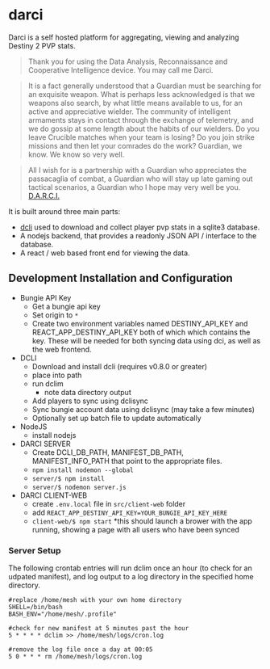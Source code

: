 # darci

Darci is a self hosted platform for aggregating, viewing and analyzing Destiny 2 PVP stats.

> Thank you for using the Data Analysis, Reconnaissance and Cooperative Intelligence device. You may call me Darci.

> It is a fact generally understood that a Guardian must be searching for an exquisite weapon. What is perhaps less acknowledged is that we weapons also search, by what little means available to us, for an active and appreciative wielder. The community of intelligent armaments stays in contact through the exchange of telemetry, and we do gossip at some length about the habits of our wielders. Do you leave Crucible matches when your team is losing? Do you join strike missions and then let your comrades do the work? Guardian, we know. We know so very well.

> All I wish for is a partnership with a Guardian who appreciates the passacaglia of combat, a Guardian who will stay up late gaming out tactical scenarios, a Guardian who I hope may very well be you. [D.A.R.C.I.](https://www.ishtar-collective.net/entries/darci)

It is built around three main parts:

- [dcli](https://github.com/mikechambers/dcli) used to download and collect player pvp stats in a sqlite3 database.
- A nodejs backend, that provides a readonly JSON API / interface to the database.
- A react / web based front end for viewing the data.

## Development Installation and Configuration

- Bungie API Key
  - Get a bungie api key
  - Set origin to `*`
  - Create two environment variables named DESTINY_API_KEY and REACT_APP_DESTINY_API_KEY both of which which contains the key. These will be needed for both syncing data using dci, as well as the web frontend.
- DCLI
  - Download and install dcli (requires v0.8.0 or greater)
  - place into path
  - run dclim
    - note data directory output
  - Add players to sync using dclisync
  - Sync bungie account data using dclisync (may take a few minutes)
  - Optionally set up batch file to update automatically
- NodeJS
  - install nodejs
- DARCI SERVER
  - Create DCLI_DB_PATH, MANIFEST_DB_PATH, MANIFEST_INFO_PATH that point to the appropriate files.
  - `npm install nodemon --global`
  - `server/$ npm install`
  - `server/$ nodemon server.js`
- DARCI CLIENT-WEB
  - create `.env.local` file in `src/client-web` folder
  - add `REACT_APP_DESTINY_API_KEY=YOUR_BUNGIE_API_KEY_HERE`
  - `client-web/$ npm start`
    \*this should launch a brower with the app running, showing a page with all users who have been synced
    
    
 
### Server Setup

The following crontab entries will run dclim once an hour (to check for an udpated manifest), and log output to a log directory in the specified home directory.

```
#replace /home/mesh with your own home directory
SHELL=/bin/bash
BASH_ENV="/home/mesh/.profile"

#check for new manifest at 5 minutes past the hour
5 * * * * dclim >> /home/mesh/logs/cron.log

#remove the log file once a day at 00:05
5 0 * * * rm /home/mesh/logs/cron.log
```
